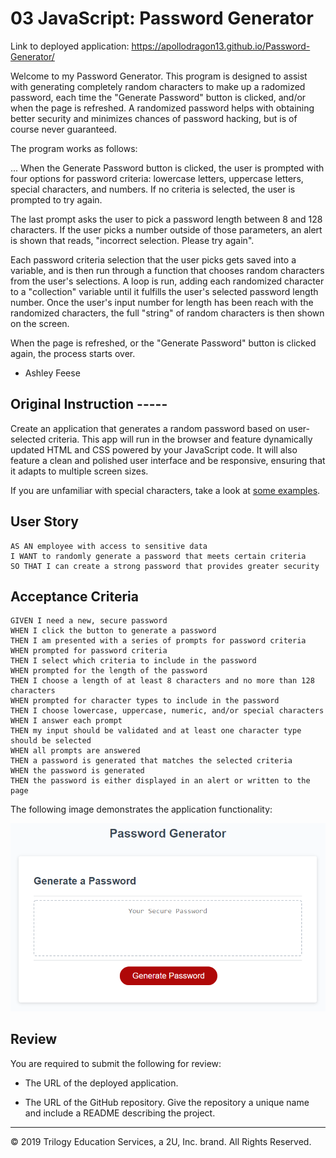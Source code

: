 # 03 JavaScript: Password Generator

Link to deployed application: https://apollodragon13.github.io/Password-Generator/

Welcome to my Password Generator. 
This program is designed to assist with generating completely random characters to make up a radomized password, each time the "Generate Password" button is clicked, and/or when the page is refreshed. A randomized password helps with obtaining better security and minimizes chances of password hacking, but is of course never guaranteed. 

The program works as follows: 

...
When the Generate Password button is clicked, the user is prompted with four options for password criteria: lowercase letters, uppercase letters, special characters, and numbers. If no criteria is selected, the user is prompted to try again.

The last prompt asks the user to pick a password length between 8 and 128 characters. If the user picks a number outside of those parameters, an alert is shown that reads, "incorrect selection. Please try again".


Each password criteria selection that the user picks gets saved into a variable, and is then run through a function that chooses random characters from the user's selections. A loop is run, adding each randomized character to a "collection" variable until it fulfills the user's selected password length number. Once the user's input number for length has been reach with the randomized characters, the full "string" of random characters is then shown on the screen. 

When the page is refreshed, or the "Generate Password" button is clicked again, the process starts over. 

- Ashley Feese






## Original Instruction -----

Create an application that generates a random password based on user-selected criteria. This app will run in the browser and feature dynamically updated HTML and CSS powered by your JavaScript code. It will also feature a clean and polished user interface and be responsive, ensuring that it adapts to multiple screen sizes.

If you are unfamiliar with special characters, take a look at [some examples](https://www.owasp.org/index.php/Password_special_characters).

## User Story

```
AS AN employee with access to sensitive data
I WANT to randomly generate a password that meets certain criteria
SO THAT I can create a strong password that provides greater security
```

## Acceptance Criteria

```
GIVEN I need a new, secure password
WHEN I click the button to generate a password
THEN I am presented with a series of prompts for password criteria
WHEN prompted for password criteria
THEN I select which criteria to include in the password
WHEN prompted for the length of the password
THEN I choose a length of at least 8 characters and no more than 128 characters
WHEN prompted for character types to include in the password
THEN I choose lowercase, uppercase, numeric, and/or special characters
WHEN I answer each prompt
THEN my input should be validated and at least one character type should be selected
WHEN all prompts are answered
THEN a password is generated that matches the selected criteria
WHEN the password is generated
THEN the password is either displayed in an alert or written to the page
```

The following image demonstrates the application functionality:

![password generator demo](./Assets/03-javascript-homework-demo.png)

## Review

You are required to submit the following for review:

* The URL of the deployed application.

* The URL of the GitHub repository. Give the repository a unique name and include a README describing the project.

- - -
© 2019 Trilogy Education Services, a 2U, Inc. brand. All Rights Reserved.
